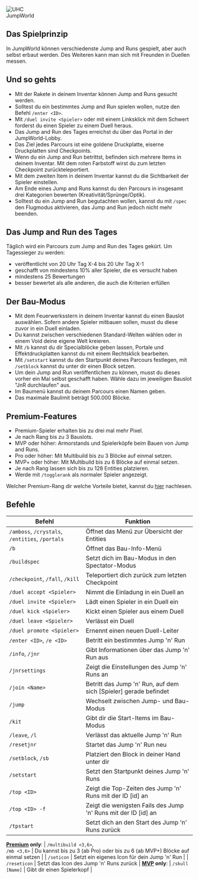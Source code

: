 <div class="banner-wrapper">
    <img alt="UHC" src="../img/JumpWorld.png">
    <div class="banner-text">JumpWorld</div>
</div>

## Das Spielprinzip
In JumpWorld können verschiedenste Jump and Runs gespielt, aber auch selbst erbaut werden. Des Weiteren kann man sich mit Freunden in Duellen messen.

## Und so gehts
- Mit der Rakete in deinem Inventar können Jump and Runs gesucht werden.
- Solltest du ein bestimmtes Jump and Run spielen wollen, nutze den Befehl `/enter <ID>`.
- Mit `/duel invite <Spieler>` oder mit einem Linksklick mit dem Schwert forderst du einen Spieler zu einem Duell heraus.
- Das Jump and Run des Tages erreichst du über das Portal in der JumpWorld-Lobby.
- Das Ziel jedes Parcours ist eine goldene Druckplatte, eiserne Druckplatten sind Checkpoints.
- Wenn du ein Jump and Run betrittst, befinden sich mehrere Items in deinem Inventar. Mit dem roten Farbstoff wirst du zum letzten Checkpoint zurückteleportiert.
- Mit dem zweiten Item in deinem Inventar kannst du die Sichtbarkeit der Spieler einstellen.
- Am Ende eines Jump and Runs kannst du den Parcours in insgesamt drei Kategorien bewerten (Kreativität/Sprünge/Optik).
- Solltest du ein Jump and Run begutachten wollen, kannst du mit `/spec` den Flugmodus aktivieren, das Jump and Run jedoch nicht mehr beenden.

## Das Jump and Run des Tages
Täglich wird ein Parcours zum Jump and Run des Tages gekürt.
Um Tagessieger zu werden:

- veröffentlicht von 20 Uhr Tag X-4 bis 20 Uhr Tag X-1
- geschafft von mindestens 10% aller Spieler, die es versucht haben
- mindestens 25 Bewertungen
- besser bewertet als alle anderen, die auch die Kriterien erfüllen

## Der Bau-Modus
- Mit dem Feuerwerksstern in deinem Inventar kannst du einen Bauslot auswählen. Sofern andere Spieler mitbauen sollen, musst du diese zuvor in ein Duell einladen.
- Du kannst zwischen verschiedenen Standard-Welten wählen oder in einem Void deine eigene Welt kreieren.
- Mit `/b` kannst du dir Specialblöcke geben lassen, Portale und Effektdruckplatten kannst du mit einem Rechtsklick bearbeiten.
- Mit `/setstart` kannst du den Startpunkt deines Parcours festlegen, mit `/setblock` kannst du unter dir einen Block setzen.
- Um dein Jump and Run veröffentlichen zu können, musst du dieses vorher ein Mal selbst geschafft haben. Wähle dazu im jeweiligen Bauslot "JnR durchlaufen" aus.
- Im Baumenü kannst du deinem Parcours einen Namen geben.
- Das maximale Baulimit beträgt 500.000 Blöcke.

## Premium-Features
- Premium-Spieler erhalten bis zu drei mal mehr Pixel.
- Je nach Rang bis zu 3 Bauslots.
- <span class='mvp'>MVP</span> oder höher: Armorstands und Spielerköpfe beim Bauen von Jump and Runs.
- <span class='pro'>Pro</span> oder höher: Mit Multibuild bis zu 3 Blöcke auf einmal setzen.
- <span class='mvp'>MVP+</span> oder höher: Mit Multibuild bis zu 6 Blöcke auf einmal setzen.
- Je nach Rang lassen sich bis zu 128 Entities platzieren.
- Werde mit `/togglerank` als normaler Spieler angezeigt.

Welcher Premium-Rang dir welche Vorteile bietet, kannst du [hier](/ranks/premium/) nachlesen.

## Befehle
| Befehl | Funktion |
| ------ | -------- |
| `/amboss`, `/crystals`, `/entities`, `/portals` | Öffnet das Menü zur Übersicht der Entities |
| `/b`                            | Öffnet das Bau-Info-Menü |
| `/buildspec`                    | Setzt dich im Bau-Modus in den Spectator-Modus |
| `/checkpoint`, `/fall`, `/kill` | Teleportiert dich zurück zum letzten Checkpoint |
| `/duel accept <Spieler>`        | Nimmt die Einladung in ein Duell an |
| `/duel invite <Spieler>`        | Lädt einen Spieler in ein Duell ein |
| `/duel kick <Spieler>`          | Kickt einen Spieler aus einem Duell |
| `/duel leave <Spieler>`         | Verlässt ein Duell |
| `/duel promote <Spieler>`       | Ernennt einen neuen Duell-Leiter |
| `/enter <ID>`, `/e <ID>`        | Betritt ein bestimmtes Jump 'n' Run |
| `/info`, `/jnr`                 | Gibt Informationen über das Jump 'n' Run aus |
| `/jnrsettings`                  | Zeigt die Einstellungen des Jump 'n' Runs an |
| `/join <Name>`                  | Betritt das Jump 'n' Run, auf dem sich [Spieler] gerade befindet |
| `/jump`                         | Wechselt zwischen Jump- und Bau-Modus |
| `/kit`                          | Gibt dir die Start-Items im Bau-Modus |
| `/leave`, `/l`                  | Verlässt das aktuelle Jump 'n' Run |
| `/resetjnr`                     | Startet das Jump 'n' Run neu |
| `/setblock`, `/sb`              | Platziert den Block in deiner Hand unter dir |
| `/setstart`                     | Setzt den Startpunkt deines Jump 'n' Runs |
| `/top <ID>`                     | Zeigt die Top-Zeiten des Jump 'n' Runs mit der ID [id] an |
| `/top <ID> -f`                  | Zeigt die wenigsten Fails des Jump 'n' Runs mit der ID [id] an |
| `/tpstart`                      | Setzt dich an den Start des Jump 'n' Runs zurück |
**[Premium](/ranks/premium/) only**:
| `/multibuild <3,6>`,<br>`/mb <3,6>` | Du kannst bis zu 3 (ab <span class="pro">Pro</span>) oder bis zu 6 (ab <span class="mvp">MVP+</span>) Blöcke auf einmal setzen |
| `/seticon`                      | Setzt ein eigenes Icon für dein Jump 'n' Run |
| `/reseticon`                    | Setzt das Icon des Jump 'n' Runs zurück |
**[<span class='mvp'>MVP</span>](/ranks/premium/) only**:
| `/skull [Name]`                 | Gibt dir einen Spielerkopf |
